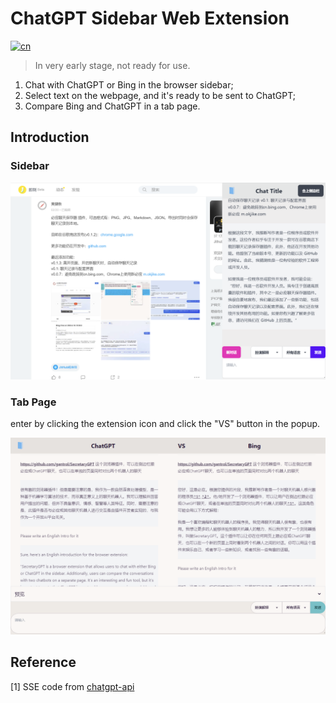 # ChatGPT Sidebar  Web Extension

[![cn](https://img.shields.io/badge/看我-中文-blue.svg?style=for-the-badge&logo=appveyor)](README.zh_CN.md)

> In very early stage, not ready for use.

1. Chat with ChatGPT or Bing in the browser sidebar;
2. Select text on the webpage, and it's ready to be sent to ChatGPT;
3. Compare Bing and ChatGPT in a tab page.

## Introduction

### Sidebar

![img.png](assets/demo.png)

### Tab Page

enter by clicking the extension icon and click the "VS" button in the popup.

![img.png](assets/chatGPT-vs-Bing1.png)

## Reference

[1] SSE code from [chatgpt-api](https://github.com/transitive-bullshit/chatgpt-api#reverse-proxy)
